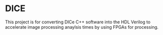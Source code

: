 # DICE
This project is for converting DICe C++ software into the HDL Verilog to accelerate image processing anaylsis times by using FPGAs for processing.
